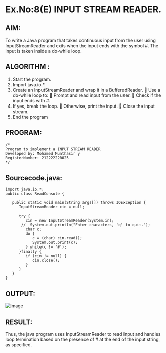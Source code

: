 # Ex.No:8(E)  INPUT STREAM READER.

## AIM:
To write a Java program that takes continuous input from the user using InputStreamReader and exits when the input ends with the symbol #. The input is taken inside a do-while loop.
## ALGORITHM :
1.	Start the program.
2.	Import java.io.*.
3.	Create an InputStreamReader and wrap it in a BufferedReader.
    	Use a do-while loop to:
    	Prompt and read input from the user.
    	Check if the input ends with #.
4.	If yes, break the loop.
    	Otherwise, print the input.
    	Close the input stream.
5.	End the program


## PROGRAM:
 ```
/*
Program to implement a INPUT STREAM READER
Developed by: Mohamed Munthasir y
RegisterNumber: 212222220025
*/
```

## Sourcecode.java:
```
import java.io.*;
public class ReadConsole {

   public static void main(String args[]) throws IOException {
      InputStreamReader cin = null;

      try {
         cin = new InputStreamReader(System.in);
       //  System.out.println("Enter characters, 'q' to quit.");
         char c;
         do {
            c = (char) cin.read();
            System.out.print(c);
         } while(c != '#');
      }finally {
         if (cin != null) {
            cin.close();
         }
      }
   }
}
```

## OUTPUT:

![image](https://github.com/user-attachments/assets/64d36923-1dc1-4c33-a14f-58dc1bffd2b2)

## RESULT:
Thus, the java program uses InputStreamReader to read input and handles loop termination based on the presence of # at the end of the input string, as specified. 
